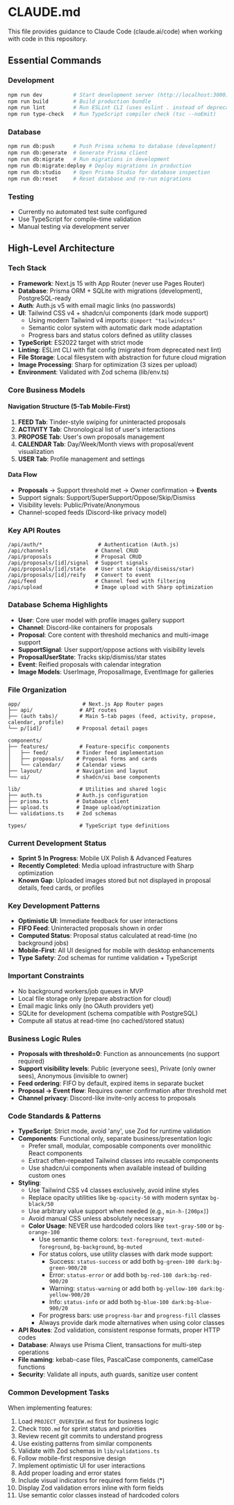 # CLAUDE.md

This file provides guidance to Claude Code (claude.ai/code) when working with code in this repository.

## Essential Commands

### Development
```bash
npm run dev          # Start development server (http://localhost:3000)
npm run build        # Build production bundle
npm run lint         # Run ESLint CLI (uses eslint . instead of deprecated next lint)
npm run type-check   # Run TypeScript compiler check (tsc --noEmit)
```

### Database
```bash
npm run db:push      # Push Prisma schema to database (development)
npm run db:generate  # Generate Prisma client
npm run db:migrate   # Run migrations in development
npm run db:migrate:deploy # Deploy migrations in production
npm run db:studio    # Open Prisma Studio for database inspection
npm run db:reset     # Reset database and re-run migrations
```

### Testing
- Currently no automated test suite configured
- Use TypeScript for compile-time validation
- Manual testing via development server

## High-Level Architecture

### Tech Stack
- **Framework**: Next.js 15 with App Router (never use Pages Router)
- **Database**: Prisma ORM + SQLite with migrations (development), PostgreSQL-ready
- **Auth**: Auth.js v5 with email magic links (no passwords)
- **UI**: Tailwind CSS v4 + shadcn/ui components (dark mode support)
  - Using modern Tailwind v4 imports: `@import "tailwindcss"`
  - Semantic color system with automatic dark mode adaptation
  - Progress bars and status colors defined as utility classes
- **TypeScript**: ES2022 target with strict mode
- **Linting**: ESLint CLI with flat config (migrated from deprecated next lint)
- **File Storage**: Local filesystem with abstraction for future cloud migration
- **Image Processing**: Sharp for optimization (3 sizes per upload)
- **Environment**: Validated with Zod schema (lib/env.ts)

### Core Business Models

#### Navigation Structure (5-Tab Mobile-First)
1. **FEED Tab**: Tinder-style swiping for uninteracted proposals
2. **ACTIVITY Tab**: Chronological list of user's interactions  
3. **PROPOSE Tab**: User's own proposals management
4. **CALENDAR Tab**: Day/Week/Month views with proposal/event visualization
5. **USER Tab**: Profile management and settings

#### Data Flow
- **Proposals** → Support threshold met → Owner confirmation → **Events**
- Support signals: Support/SuperSupport/Oppose/Skip/Dismiss
- Visibility levels: Public/Private/Anonymous
- Channel-scoped feeds (Discord-like privacy model)

### Key API Routes
```
/api/auth/*                  # Authentication (Auth.js)
/api/channels               # Channel CRUD
/api/proposals              # Proposal CRUD  
/api/proposals/[id]/signal  # Support signals
/api/proposals/[id]/state   # User state (skip/dismiss/star)
/api/proposals/[id]/reify   # Convert to event
/api/feed                   # Channel feed with filtering
/api/upload                 # Image upload with Sharp optimization
```

### Database Schema Highlights
- **User**: Core user model with profile images gallery support
- **Channel**: Discord-like containers for proposals
- **Proposal**: Core content with threshold mechanics and multi-image support
- **SupportSignal**: User support/oppose actions with visibility levels
- **ProposalUserState**: Tracks skip/dismiss/star states
- **Event**: Reified proposals with calendar integration
- **Image Models**: UserImage, ProposalImage, EventImage for galleries

### File Organization
```
app/                    # Next.js App Router pages
├── api/               # API routes
├── (auth tabs)/       # Main 5-tab pages (feed, activity, propose, calendar, profile)
└── p/[id]/           # Proposal detail pages

components/
├── features/          # Feature-specific components
│   ├── feed/         # Tinder feed implementation
│   ├── proposals/    # Proposal forms and cards
│   └── calendar/     # Calendar views
├── layout/           # Navigation and layout
└── ui/               # shadcn/ui base components

lib/                   # Utilities and shared logic
├── auth.ts           # Auth.js configuration
├── prisma.ts         # Database client
├── upload.ts         # Image upload/optimization
└── validations.ts    # Zod schemas

types/                 # TypeScript type definitions
```

### Current Development Status
- **Sprint 5 In Progress**: Mobile UX Polish & Advanced Features
- **Recently Completed**: Media upload infrastructure with Sharp optimization
- **Known Gap**: Uploaded images stored but not displayed in proposal details, feed cards, or profiles

### Key Development Patterns
- **Optimistic UI**: Immediate feedback for user interactions
- **FIFO Feed**: Uninteracted proposals shown in order
- **Computed Status**: Proposal status calculated at read-time (no background jobs)
- **Mobile-First**: All UI designed for mobile with desktop enhancements
- **Type Safety**: Zod schemas for runtime validation + TypeScript

### Important Constraints
- No background workers/job queues in MVP
- Local file storage only (prepare abstraction for cloud)
- Email magic links only (no OAuth providers yet)
- SQLite for development (schema compatible with PostgreSQL)
- Compute all status at read-time (no cached/stored status)

### Business Logic Rules
- **Proposals with threshold=0**: Function as announcements (no support required)
- **Support visibility levels**: Public (everyone sees), Private (only owner sees), Anonymous (invisible to owner)
- **Feed ordering**: FIFO by default, expired items in separate bucket
- **Proposal → Event flow**: Requires owner confirmation after threshold met
- **Channel privacy**: Discord-like invite-only access to proposals

### Code Standards & Patterns
- **TypeScript**: Strict mode, avoid 'any', use Zod for runtime validation
- **Components**: Functional only, separate business/presentation logic
  - Prefer small, modular, composable components over monolithic React components
  - Extract often-repeated Tailwind classes into reusable components
  - Use shadcn/ui components when available instead of building custom ones
- **Styling**: 
  - Use Tailwind CSS v4 classes exclusively, avoid inline styles
  - Replace opacity utilities like `bg-opacity-50` with modern syntax `bg-black/50`
  - Use arbitrary value support when needed (e.g., `min-h-[200px]`)
  - Avoid manual CSS unless absolutely necessary
  - **Color Usage**: NEVER use hardcoded colors like `text-gray-500` or `bg-orange-100`
    - Use semantic theme colors: `text-foreground`, `text-muted-foreground`, `bg-background`, `bg-muted`
    - For status colors, use utility classes with dark mode support:
      - Success: `status-success` or add both `bg-green-100 dark:bg-green-900/20`
      - Error: `status-error` or add both `bg-red-100 dark:bg-red-900/20`
      - Warning: `status-warning` or add both `bg-yellow-100 dark:bg-yellow-900/20`
      - Info: `status-info` or add both `bg-blue-100 dark:bg-blue-900/20`
    - For progress bars: use `progress-bar` and `progress-fill` classes
    - Always provide dark mode alternatives when using color classes
- **API Routes**: Zod validation, consistent response formats, proper HTTP codes
- **Database**: Always use Prisma Client, transactions for multi-step operations
- **File naming**: kebab-case files, PascalCase components, camelCase functions
- **Security**: Validate all inputs, auth guards, sanitize user content

### Common Development Tasks
When implementing features:
1. Load `PROJECT_OVERVIEW.md` first for business logic
2. Check `TODO.md` for sprint status and priorities
3. Review recent git commits to understand progress
4. Use existing patterns from similar components
5. Validate with Zod schemas in `lib/validations.ts`
6. Follow mobile-first responsive design
7. Implement optimistic UI for user interactions
8. Add proper loading and error states
9. Include visual indicators for required form fields (*)
10. Display Zod validation errors inline with form fields
11. Use semantic color classes instead of hardcoded colors